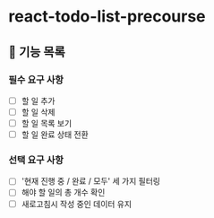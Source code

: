 # react-todo-list-precourse
## 🚧 기능 목록
### 필수 요구 사항
- [ ] 할 일 추가
- [ ] 할 일 삭제
- [ ] 할 일 목록 보기
- [ ] 할 일 완료 상태 전환

### 선택 요구 사항
- [ ] '현재 진행 중 / 완료 / 모두' 세 가지 필터링
- [ ] 해야 할 일의 총 개수 확인
- [ ] 새로고침시 작성 중인 데이터 유지
